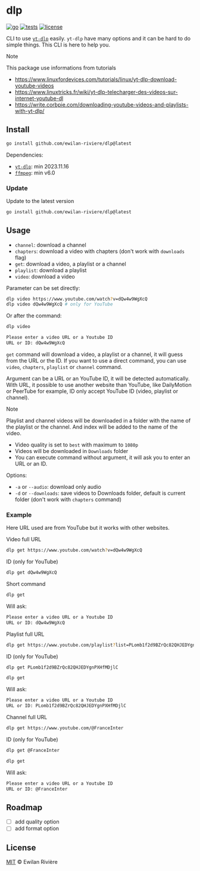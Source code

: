 # dlp

[![go][go-version-src]][go-version-href]
[![tests][tests-src]][tests-href]
[![license][license-src]][license-href]

CLI to use [`yt-dlp`](https://github.com/yt-dlp/yt-dlp) easily. `yt-dlp` have many options and it can be hard to do simple things. This CLI is here to help you.

> [!NOTE]
> This package use informations from tutorials
>
> - <https://www.linuxfordevices.com/tutorials/linux/yt-dlp-download-youtube-videos>
> - <https://www.linuxtricks.fr/wiki/yt-dlp-telecharger-des-videos-sur-internet-youtube-dl>
> - <https://write.corbpie.com/downloading-youtube-videos-and-playlists-with-yt-dlp/>

## Install

```bash
go install github.com/ewilan-riviere/dlp@latest
```

Dependencies:

- [`yt-dlp`](https://github.com/yt-dlp/yt-dlp): min 2023.11.16
- [`ffmpeg`](https://github.com/FFmpeg/FFmpeg): min v6.0

### Update

Update to the latest version

```bash
go install github.com/ewilan-riviere/dlp@latest
```

## Usage

- `channel`: download a channel
- `chapters`: download a video with chapters (don't work with `downloads` flag)
- `get`: download a video, a playlist or a channel
- `playlist`: download a playlist
- `video`: download a video

Parameter can be set directly:

```bash
dlp video https://www.youtube.com/watch?v=dQw4w9WgXcQ
dlp video dQw4w9WgXcQ # only for YouTube
```

Or after the command:

```bash
dlp video

Please enter a video URL or a Youtube ID
URL or ID: dQw4w9WgXcQ
```

`get` command will download a video, a playlist or a channel, it will guess from the URL or the ID. If you want to use a direct command, you can use `video`, `chapters`, `playlist` or `channel` command.

Argument can be a URL or an YouTube ID, it will be detected automatically. With URL, it possible to use another website than YouTube, like DailyMotion or PeerTube for example, ID only accept YouTube ID (video, playlist or channel).

> [!NOTE]
> Playlist and channel videos will be downloaded in a folder with the name of the playlist or the channel. And index will be added to the name of the video.

- Video quality is set to `best` with maximum to `1080p`
- Videos will be downloaded in `Downloads` folder
- You can execute command without argument, it will ask you to enter an URL or an ID.

Options:

- `-a` or `--audio`: download only audio
- `-d` or `--downloads`: save videos to Downloads folder, default is current folder (don't work with `chapters` command)

### Example

Here URL used are from YouTube but it works with other websites.

Video full URL

```bash
dlp get https://www.youtube.com/watch?v=dQw4w9WgXcQ
```

ID (only for YouTube)

```bash
dlp get dQw4w9WgXcQ
```

Short command

```bash
dlp get
```

Will ask:

```bash
Please enter a video URL or a Youtube ID
URL or ID: dQw4w9WgXcQ
```

Playlist full URL

```bash
dlp get https://www.youtube.com/playlist?list=PLomb1f2d9BZrQc82QHJEDYgnPXHfMDjlC
```

ID (only for YouTube)

```bash
dlp get PLomb1f2d9BZrQc82QHJEDYgnPXHfMDjlC
```

```bash
dlp get
```

Will ask:

```bash
Please enter a video URL or a Youtube ID
URL or ID: PLomb1f2d9BZrQc82QHJEDYgnPXHfMDjlC
```

Channel full URL

```bash
dlp get https://www.youtube.com/@FranceInter
```

ID (only for YouTube)

```bash
dlp get @FranceInter
```

```bash
dlp get
```

Will ask:

```bash
Please enter a video URL or a Youtube ID
URL or ID: @FranceInter
```

## Roadmap

- [ ] add quality option
- [ ] add format option

## License

[MIT](LICENSE) © Ewilan Rivière

[go-version-src]: https://img.shields.io/static/v1?style=flat&label=Go&message=v1.21&color=00ADD8&logo=go&logoColor=ffffff&labelColor=18181b
[go-version-href]: https://go.dev/
[tests-src]: https://img.shields.io/github/actions/workflow/status/ewilan-riviere/dlp/run-tests.yml?branch=main&label=tests&style=flat&colorA=18181B
[tests-href]: https://github.com/ewilan-riviere/dlp/actions
[license-src]: https://img.shields.io/github/license/ewilan-riviere/dlp.svg?style=flat&colorA=18181B&colorB=00ADD8
[license-href]: https://github.com/ewilan-riviere/dlp/blob/main/LICENSE
